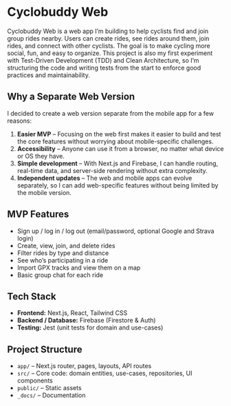 # Cyclobuddy Web

Cyclobuddy Web is a web app I’m building to help cyclists find and join group rides nearby. Users can create rides, see rides around them, join rides, and connect with other cyclists. The goal is to make cycling more social, fun, and easy to organize.
This project is also my first experiment with Test-Driven Development (TDD) and Clean Architecture, so I’m structuring the code and writing tests from the start to enforce good practices and maintainability.

## Why a Separate Web Version

I decided to create a web version separate from the mobile app for a few reasons:

1. **Easier MVP** – Focusing on the web first makes it easier to build and test the core features without worrying about mobile-specific challenges.  
2. **Accessibility** – Anyone can use it from a browser, no matter what device or OS they have.  
3. **Simple development** – With Next.js and Firebase, I can handle routing, real-time data, and server-side rendering without extra complexity.  
4. **Independent updates** – The web and mobile apps can evolve separately, so I can add web-specific features without being limited by the mobile version.  


## MVP Features

- Sign up / log in / log out (email/password, optional Google and Strava login)  
- Create, view, join, and delete rides  
- Filter rides by type and distance  
- See who’s participating in a ride  
- Import GPX tracks and view them on a map  
- Basic group chat for each ride  

## Tech Stack

- **Frontend:** Next.js, React, Tailwind CSS  
- **Backend / Database:** Firebase (Firestore & Auth)  
- **Testing:** Jest (unit tests for domain and use-cases) 

## Project Structure

- `app/` – Next.js router, pages, layouts, API routes  
- `src/` – Core code: domain entities, use-cases, repositories, UI components  
- `public/` – Static assets  
- `_docs/` – Documentation
